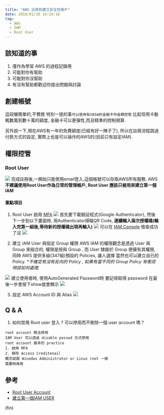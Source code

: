 ```yaml
---
title: "AWS 註冊到建立安全性帳戶"
date: 2018/01/26 14:24:16
tag:
  - AWS
  - IAM
  - Root User
---
```

## 該知道的事

1. 僅作為學習 AWS 的過程記錄用
2. 可能對你有幫助
3. 可能對你沒幫助
4. 有沒有幫助都歡迎你提出問題與討論 

## 創建帳號

這段蠻簡單的,不贅敘 
特別一提的事`可以使用有VASA的金融卡作金額控管`
比起信用卡動輒數萬到數十萬的額度,
金融卡可以更彈性,而且精準的控制預算.

另外說一下,現在AWS有一年的免費額度(已經有好一陣子了),
所以在註冊流程跳過付款方式的設定, 
實際上也是可以操作的AWS的(目前只有設定IAM).

## 權限控管

### Root User
![](https://i.imgur.com/kRBApSO.jpg)
完成註冊後,一開始只能使用email登入,這個帳號可以存取AWS所有服務.
AWS**不建議使用Root User作為日常的管理帳戶, Root User 應該只被用來建立第一個IAM**

#### 重點項目
1. Root User 啟用 [MFA](https://aws.amazon.com/iam/details/mfa/)
![](https://i.imgur.com/X3T5poV.jpg)
首先要下載驗証程式(Google Authenticator),
然後下一步到以下畫面時, 用Authenticator掃瞄QR Code,
**連續輸入兩次授權碼(輸入完第一組後,等待新的授權碼出現再輸入)**
![](https://i.imgur.com/viNBe2p.jpg)
可以在 [IAM Console](https://console.aws.amazon.com/iam/home) 檢查成功了沒
![](https://i.imgur.com/JcC9NVz.jpg)

2. 建立 IAM User 與指定 Group 權限
AWS IAM 的權限觀念是透過 User 與 Group 來組合的,
權限是授與 Group , 而 User 隸屬於 Group 便擁有其權限,
同時 AWS 提供多組(347組)預設的 Policies, 讓人選擇
當然也可以建立自已的 Policy. 
**不確定有沒有反向的 Policy ,*
*如果有當不同的 Group Policy 有衝突時該如何處理.*

![](https://i.imgur.com/Ry9M2sj.jpg)
建立使用者時, 使用AutoGenerated Password時
要記得取得 password
在最後一步會按下show就會顯示
![](https://i.imgur.com/8DOmpsg.jpg)

3. 設定 AWS Account ID 與 Alias
![](https://i.imgur.com/ETV1LMR.jpg)


## Q & A
1. 如何禁用 Root user 登入 ? 可以停用而不刪除一個 user account 嗎？
```
root account 無法停用
IAM User 可以透過 disable passwd 方式停用
root account 基本的 practice
1. 啟用 MFA
2. 移除 Access Creditenail
概念就跟 Winodws Administrator or Linux root 一樣
需要時再用
```

## 參考
- [Root User Account](https://docs.aws.amazon.com/IAM/latest/UserGuide/id_root-user.html)
- [建立第一個IAM USER](https://docs.aws.amazon.com/IAM/latest/UserGuide/best-practices.html#create-iam-users)

(fin)